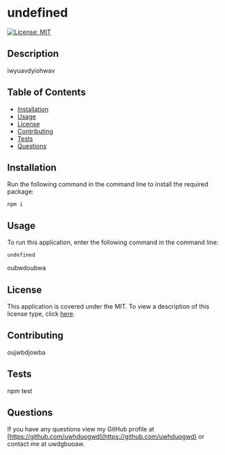 # undefined

  [![License: MIT](https://img.shields.io/badge/License-MIT-yellow.svg)](https://opensource.org/licenses/MIT)

 ## Description
 iwyuavdyiohwav

  ## Table of Contents
  - [Installation](#installation)
  - [Usage](#usage)
  - [License](#license)
  - [Contributing](#contributing)
  - [Tests](#tests)
  - [Questions](#questions)

  ## Installation
  Run the following command in the command line to install the required package:
  ~~~
  npm i
  ~~~

  ## Usage
  To run this application, enter the following command in the command line:
  ~~~
  undefined
  ~~~

  oubwdoubwa

  ## License
  This application is covered under the MIT.
  To view a description of this license type, click [here](https://www.mit.edu/~amini/LICENSE.md).

  ## Contributing
  oujwbdjowba
  
  ## Tests
  npm test

  ## Questions
  If you have any questions view my GitHub profile at [https://github.com/uwhduogwd](https://github.com/uwhduogwd) or contact me at uwdgbuoaw.

